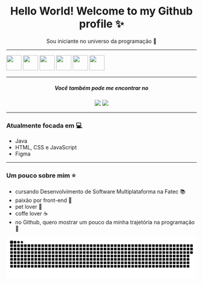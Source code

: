 <div align='center'>
<h1>Hello World! Welcome to my Github profile ✨ </h1>
<p>Sou iniciante no universo da programação 💜</p>
</div>

<hr />

<div align='center' style="display: inline">
  <img width='40' height='40' src="https://cdn.jsdelivr.net/gh/devicons/devicon@latest/icons/java/java-original-wordmark.svg" />
  <img width='40' height='40' src="https://cdn.jsdelivr.net/gh/devicons/devicon@latest/icons/javascript/javascript-original.svg" />
  <img width='40' height='40' src="https://cdn.jsdelivr.net/gh/devicons/devicon@latest/icons/css3/css3-original-wordmark.svg" />
  <img width='40' height='40' src="https://cdn.jsdelivr.net/gh/devicons/devicon@latest/icons/html5/html5-original.svg" />
  <img width='40' height='40' src="https://cdn.jsdelivr.net/gh/devicons/devicon@latest/icons/cplusplus/cplusplus-original.svg" />
  <img width='40' height='40' src="https://cdn.jsdelivr.net/gh/devicons/devicon@latest/icons/mysql/mysql-plain-wordmark.svg" />
</div>

<hr />

<div align='center'>
<h5>Você também pode me encontrar no</h5>
<a href="https://www.linkedin.com/in/beatriz-martins-10343713b/" target="_blank" ><img src="https://img.shields.io/badge/linkedin-%230077B5.svg?style=for-the-badge&logo=linkedin&logoColor=white"/></a>
<a href="https://www.instagram.com/_beamrt/" target="_blank" ><img src="https://img.shields.io/badge/Instagram-%23E4405F.svg?style=for-the-badge&logo=Instagram&logoColor=white"/></a> 
</div>

<hr />

<h3>Atualmente focada em 💻</h3>
<ul>
  <li>Java</li>
  <li>HTML, CSS e JavaScript</li>
  <li>Figma</li>
</ul>

<hr />

<h3>Um pouco sobre mim ⭐</h3>
<nav>
  <ul>
   <li>cursando Desenvolvimento de Software Multiplataforma na Fatec 📚</li>
   <li>paixão por front-end 💜</li>
   <li>pet lover 🐶</li>
   <li>coffe lover ☕</li>
   <li>no Github, quero mostrar um pouco da minha trajetória na programação 🚀 </li>
  </ul>
</nav>

![snake gif](https://github.com/beamrt/beamrt/blob/output/github-contribution-grid-snake.svg)
